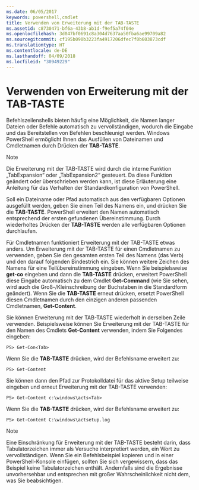 ```yaml
---
ms.date: 06/05/2017
keywords: powershell,cmdlet
title: Verwenden von Erweiterung mit der TAB-TASTE
ms.assetid: c8730471-bf6a-43b8-ab1d-f9ef5a74f04e
ms.openlocfilehash: 3d047bf0691c8a304d7637aa50fba6ae99709a82
ms.sourcegitcommit: cf195b090b3223fa4917206dfec7f0b603873cdf
ms.translationtype: HT
ms.contentlocale: de-DE
ms.lasthandoff: 04/09/2018
ms.locfileid: "30949229"
---
```

# <a name="using-tab-expansion"></a>Verwenden von Erweiterung mit der TAB-TASTE

Befehlszeilenshells bieten häufig eine Möglichkeit, die Namen langer Dateien oder Befehle automatisch zu vervollständigen, wodurch die Eingabe und das Bereitstellen von Befehlen beschleunigt werden. Windows PowerShell ermöglicht Ihnen das Ausfüllen von Dateinamen und Cmdletnamen durch Drücken der **TAB-TASTE**.

> [!NOTE]
> Die Erweiterung mit der TAB-TASTE wird durch die interne Funktion „TabExpansion“ oder „TabExpansion2“ gesteuert. Da diese Funktion geändert oder überschrieben werden kann, ist diese Erläuterung eine Anleitung für das Verhalten der Standardkonfiguration von PowerShell.

Soll ein Dateiname oder Pfad automatisch aus den verfügbaren Optionen ausgefüllt werden, geben Sie einen Teil des Namens ein, und drücken Sie die **TAB-TASTE**. PowerShell erweitert den Namen automatisch entsprechend der ersten gefundenen Übereinstimmung. Durch wiederholtes Drücken der **TAB-TASTE** werden alle verfügbaren Optionen durchlaufen.

Für Cmdletnamen funktioniert Erweiterung mit der TAB-TASTE etwas anders. Um Erweiterung mit der TAB-TASTE für einen Cmdletnamen zu verwenden, geben Sie den gesamten ersten Teil des Namens (das Verb) und den darauf folgenden Bindestrich ein. Sie können weitere Zeichen des Namens für eine Teilübereinstimmung eingeben. Wenn Sie beispielsweise **get-co** eingeben und dann die **TAB-TASTE** drücken, erweitert PowerShell diese Eingabe automatisch zu dem Cmdlet **Get-Command** (wie Sie sehen, wird auch die Groß-/Kleinschreibung der Buchstaben in die Standardform geändert). Wenn Sie die **TAB-TASTE** erneut drücken, ersetzt PowerShell diesen Cmdletnamen durch den einzigen anderen passenden Cmdletnamen, **Get-Content**.

Sie können Erweiterung mit der TAB-TASTE wiederholt in derselben Zeile verwenden. Beispielsweise können Sie Erweiterung mit der TAB-TASTE für den Namen des Cmdlets **Get-Content** verwenden, indem Sie Folgendes eingeben:

```
PS> Get-Con<Tab>
```

Wenn Sie die **TAB-TASTE** drücken, wird der Befehlsname erweitert zu:

```
PS> Get-Content
```

Sie können dann den Pfad zur Protokolldatei für das aktive Setup teilweise eingeben und erneut Erweiterung mit der TAB-TASTE verwenden:

```
PS> Get-Content c:\windows\acts<Tab>
```

Wenn Sie die **TAB-TASTE** drücken, wird der Befehlsname erweitert zu:

```
PS> Get-Content C:\windows\actsetup.log
```

> [!NOTE]
> Eine Einschränkung für Erweiterung mit der TAB-TASTE besteht darin, dass Tabulatorzeichen immer als Versuche interpretiert werden, ein Wort zu vervollständigen. Wenn Sie ein Befehlsbeispiel kopieren und in einer PowerShell-Konsole einfügen, sollten Sie sich vergewissern, dass das Beispiel keine Tabulatorzeichen enthält. Andernfalls sind die Ergebnisse unvorhersehbar und entsprechen mit großer Wahrscheinlichkeit nicht dem, was Sie beabsichtigen.